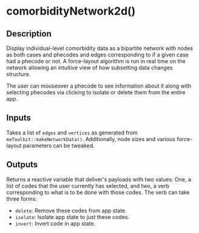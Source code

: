 # comorbidityNetwork2d()

## Description
Display individual-level comorbidity data as a bipartite network with nodes as both cases and phecodes and edges corresponding to if a given case had a phecode or not. A force-layout algorithm is run in real time on the network allowing an intuitive view of how subsetting data changes structure.

The user can mouseover a phecode to see information about it along with selecting phecodes via clicking to isolate or delete them from the entire app. 


## Inputs
Takes a list of `edges` and `vertices` as generated from `meToolkit::makeNetworkData()`. Additionally, node sizes and various force-layout parameters can be tweaked. 


## Outputs
Returns a reactive variable that deliver's payloads with two values: One, a list of codes that the user currently has selected, and two, a verb corresponding to what is to be done with those codes. The verb can take three forms:  

- `delete`: Remove these codes from app state.
- `isolate`: Isolate app state to just these codes.
- `invert`: Invert code in app state. 

